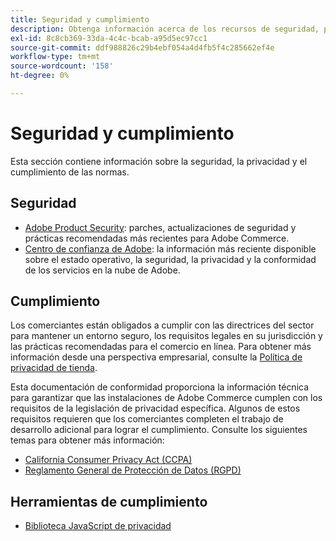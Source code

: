 ```yaml
---
title: Seguridad y cumplimiento
description: Obtenga información acerca de los recursos de seguridad, privacidad y cumplimiento normativo del sector para su proyecto de Adobe Commerce.
exl-id: 8c8cb369-33da-4c4c-bcab-a95d5ec97cc1
source-git-commit: ddf988826c29b4ebf054a4d4fb5f4c285662ef4e
workflow-type: tm+mt
source-wordcount: '158'
ht-degree: 0%

---
```


# Seguridad y cumplimiento

Esta sección contiene información sobre la seguridad, la privacidad y el cumplimiento de las normas.

## Seguridad

- [Adobe Product Security](https://helpx.adobe.com/security.html): parches, actualizaciones de seguridad y prácticas recomendadas más recientes para Adobe Commerce.
- [Centro de confianza de Adobe](https://www.adobe.com/trust.html): la información más reciente disponible sobre el estado operativo, la seguridad, la privacidad y la conformidad de los servicios en la nube de Adobe.

## Cumplimiento

Los comerciantes están obligados a cumplir con las directrices del sector para mantener un entorno seguro, los requisitos legales en su jurisdicción y las prácticas recomendadas para el comercio en línea. Para obtener más información desde una perspectiva empresarial, consulte la [Política de privacidad de tienda](https://experienceleague.adobe.com/docs/commerce-admin/start/compliance/privacy/privacy-policy.html).

Esta documentación de conformidad proporciona la información técnica para garantizar que las instalaciones de Adobe Commerce cumplen con los requisitos de la legislación de privacidad específica. Algunos de estos requisitos requieren que los comerciantes completen el trabajo de desarrollo adicional para lograr el cumplimiento. Consulte los siguientes temas para obtener más información:

- [California Consumer Privacy Act (CCPA)](privacy/ccpa.md)
- [Reglamento General de Protección de Datos (RGPD)](privacy/gdpr.md)

## Herramientas de cumplimiento

- [Biblioteca JavaScript de privacidad](privacy/javascript-library.md)

